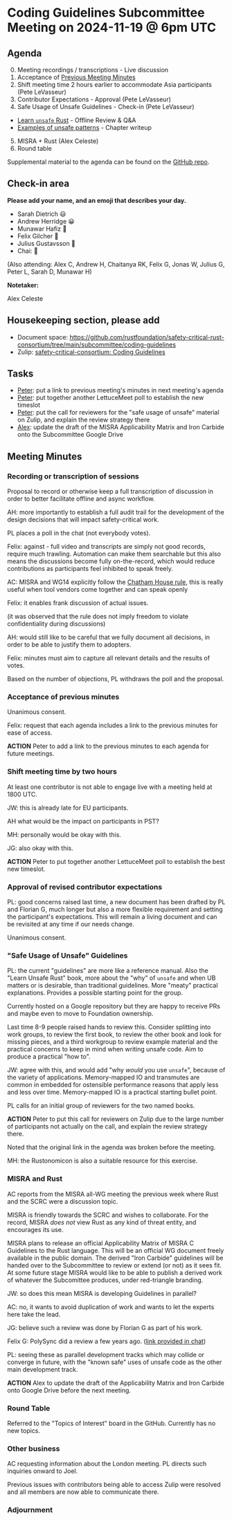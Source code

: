 # Coding Guidelines Subcommittee Meeting on 2024-11-19 @ 6pm UTC

## Agenda

0. Meeting recordings / transcriptions - Live discussion
1. Acceptance of [Previous Meeting Minutes](../2024-November-05/minutes.md)
2. Shift meeting time 2 hours earlier to accommodate Asia participants (Pete LeVasseur)
3. Contributor Expectations - Approval (Pete LeVasseur)
4. Safe Usage of Unsafe Guidelines - Check-in (Pete LeVasseur)
  * [Learn `unsafe` Rust](https://github.com/google/learn_unsafe_rust) - Offline Review & Q&A
  * [Examples of unsafe patterns](../../initiatives/safe-use-of-unsafe-guidelines/unsafe-example-usage.md) - Chapter writeup
5. MISRA + Rust (Alex Celeste)
6. Round table

Supplemental material to the agenda can be found on the [GitHub repo](https://github.com/rustfoundation/safety-critical-rust-consortium/tree/main/subcommittee/coding-guidelines).

## Check-in area

**Please add your name, and an emoji that describes your day.**

* Sarah Dietrich 😃
* Andrew Herridge 😀
* Munawar Hafiz 🙂
* Felix Gilcher 🙂
* Julius Gustavsson 🙂 
* Chai: 🥶

(Also attending: Alex C, Andrew H, Chaitanya RK, Felix G, Jonas W, Julius G, Peter L, Sarah D, Munawar H)

**Notetaker:** 

Alex Celeste

## Housekeeping section, please add 

* Document space: https://github.com/rustfoundation/safety-critical-rust-consortium/tree/main/subcommittee/coding-guidelines
* Zulip: [safety-critical-consortium: Coding Guidelines](https://rust-lang.zulipchat.com/#narrow/channel/445688-safety-critical-consortium/topic/Coding.20Guidelines)

## Tasks

* [Peter](mailto:plevasseur@gmail.com): put a link to previous meeting's minutes in next meeting's agenda
* [Peter](mailto:plevasseur@gmail.com): put together another LettuceMeet poll to establish the new timeslot
* [Peter](mailto:plevasseur@gmail.com): put the call for reviewers for the "safe usage of unsafe" material on Zulip, and explain the review strategy there
* [Alex](mailto:aceleste@perforce.com): update the draft of the MISRA Applicability Matrix and Iron Carbide onto the Subcommittee Google Drive

## Meeting Minutes

### Recording or transcription of sessions

Proposal to record or otherwise keep a full transcription of discussion in order to better facilitate offline and async workflow.

AH: more importantly to establish a full audit trail for the development of the design decisions that will impact safety-critical work.

PL places a poll in the chat (not everybody votes).

Felix: against - full video and transcripts are simply not good records, require much trawling. Automation can make them searchable but this also means the discussions become fully on-the-record, which would reduce contributions as participants feel inhibited to speak freely.

AC: MISRA and WG14 explicitly follow the [Chatham House rule](https://en.wikipedia.org/wiki/Chatham_House_Rule), this is really useful when tool vendors come together and can speak openly

Felix: it enables frank discussion of actual issues.

(it was observed that the rule does not imply freedom to violate confidentiality during discussions)

AH: would still like to be careful that we fully document all decisions, in order to be able to justify them to adopters.

Felix: minutes must aim to capture all relevant details and the results of votes.

Based on the number of objections, PL withdraws the poll and the proposal.

### Acceptance of previous minutes

Unanimous consent.

Felix: request that each agenda includes a link to the previous minutes for ease of access.

**ACTION** Peter to add a link to the previous minutes to each agenda for future meetings.

### Shift meeting time by two hours

At least one contributor is not able to engage live with a meeting held at 1800 UTC.

JW: this is already late for EU participants.

AH what would be the impact on participants in PST?

MH: personally would be okay with this.

JG: also okay with this.

**ACTION** Peter to put together another LettuceMeet poll to establish the best new timeslot.

### Approval of revised contributor expectations

PL: good concerns raised last time, a new document has been drafted by PL and Florian G, much longer but also a more flexible requirement and setting the participant's expectations. This will remain a living document and can be revisited at any time if our needs change.

Unanimous consent.

### "Safe Usage of Unsafe" Guidelines

PL: the current "guidelines" are more like a reference manual. Also the "Learn Unsafe Rust" book, more about the "why" of `unsafe` and when UB matters or is desirable, than traditional guidelines. More "meaty" practical explanations. Provides a possible starting point for the group.

Currently hosted on a Google repository but they are happy to receive PRs and maybe even to move to Foundation ownership.

Last time 8-9 people raised hands to review this. Consider splitting into work groups, to review the first book, to review the other book and look for missing pieces, and a third workgroup to review example material and the practical concerns to keep in mind when writing unsafe code. Aim to produce a practical "how to".

JW: agree with this, and would add "why _would_ you use `unsafe`", because of the variety of applications. Memory-mapped IO and transmutes are common in embedded for ostensible performance reasons that apply less and less over time. Memory-mapped IO is a practical starting bullet point.

PL calls for an initial group of reviewers for the two named books.

**ACTION** Peter to put this call for reviewers on Zulip due to the large number of participants not actually on the call, and explain the review strategy there.

Noted that the original link in the agenda was broken before the meeting.

MH: the Rustonomicon is also a suitable resource for this exercise.

### MISRA and Rust

AC reports from the MISRA all-WG meeting the previous week where Rust and the SCRC were a discussion topic.

MISRA is friendly towards the SCRC and wishes to collaborate. For the record, MISRA _does not_ view Rust as any kind of threat entity, and encourages its use.

MISRA plans to release an official Applicability Matrix of MISRA C Guidelines to the Rust language. This will be an official WG document freely available in the public domain. The derived "Iron Carbide" guidelines will be handed over to the Subcommittee to review or extend (or not) as it sees fit. At some future stage MISRA would like to be able to publish a derived work of whatever the Subcomittee produces, under red-triangle branding.

JW: so does this mean MISRA is developing Guidelines in parallel?

AC: no, it wants to avoid duplication of work and wants to let the experts here take the lead.

JG: believe such a review was done by Florian G as part of his work.

Felix G: PolySync did a review a few years ago. ([link provided in chat](https://github.com/PolySync/misra-rust/blob/master/MISRA-Rules.md))

PL: seeing these as parallel development tracks which may collide or converge in future, with the "known safe" uses of unsafe code as the other main development track.

**ACTION** Alex to update the draft of the Applicability Matrix and Iron Carbide onto Google Drive before the next meeting.

### Round Table

Referred to the "Topics of Interest" board in the GitHub. Currently has no new topics.

### Other business

AC requesting information about the London meeting. PL directs such inquiries onward to Joel.

Previous issues with contributors being able to access Zulip were resolved and all members are now able to communicate there.

### Adjournment
